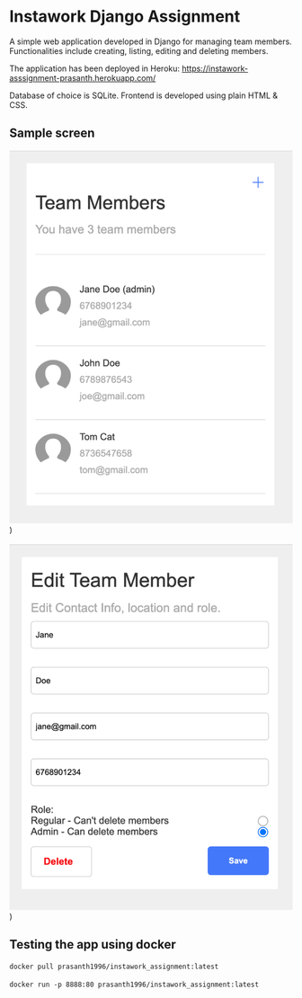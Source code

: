 # Instawork Django Assignment
A simple web application developed in Django for managing team members. Functionalities include creating, listing, editing and deleting members.

The application has been deployed in Heroku: https://instawork-asssignment-prasanth.herokuapp.com/

Database of choice is SQLite. Frontend is developed using plain HTML & CSS.

## Sample screen

![alt text](https://github.com/iamprasanth/instawork-assignment/blob/main/memberapp/static/screens/screen1.png?raw=true=200x200))

![alt text](https://github.com/iamprasanth/instawork-assignment/blob/main/memberapp/static/screens/screen2.png?raw=true=200x200))

## Testing the app using docker





```
docker pull prasanth1996/instawork_assignment:latest

docker run -p 8888:80 prasanth1996/instawork_assignment:latest
```


